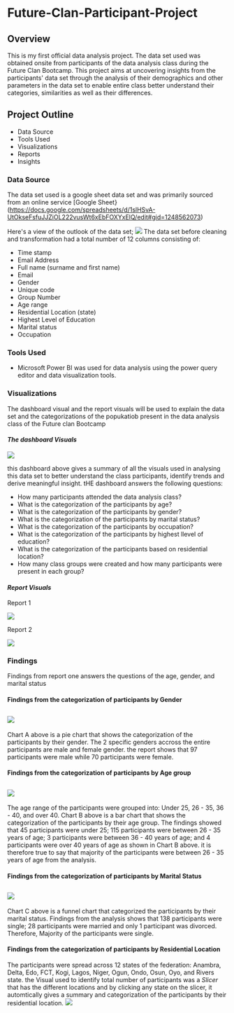# Future-Clan-Participant-Project
## Overview
This is my first official data analysis project. The data set used was obtained onsite from participants of the data analysis class during the Future Clan Bootcamp. This project aims at uncovering insights from the participants' data set through the analysis of their demographics and other parameters in the data set to enable entire class better understand their categories, similarities as well as their differences.

## Project Outline
- Data Source
- Tools Used
- Visualizations
- Reports
- Insights

### Data Source
 The data set used is a google sheet data set and was primarily sourced from an online service [Google Sheet} (https://docs.google.com/spreadsheets/d/1slHSvA-UtOkseFsfuJJZiOL222vusWt6xEbFOXYxElQ/edit#gid=1248562073)

Here's a view of the outlook of the data set;
![](data.png)
The data set before cleaning and transformation had a total number of 12 columns consisting of:
- Time stamp
- Email Address
- Full name (surname and first name)
- Email
- Gender
- Unique code
- Group Number
- Age range
- Residential Location (state)
- Highest Level of Education
- Marital status
- Occupation
 

### Tools Used
- Microsoft Power BI was used for data analysis using the power query editor and data visualization tools.

### Visualizations
The dashboard visual and the report visuals will be used to explain the data set and the categorizations of the popukatiob present in the data analysis class of the Future clan Bootcamp

#### *The dashboard Visuals*
![](Capture_1.png)

this dashboard above gives a summary of all the visuals used in analysing this data set to better understand the class participants, identify trends and derive meaningful insight. 
tHE dashboard answers the following questions:
- How many participants attended the data analysis class?
- What is the categorization of the participants by age?
- What is the categorization of the participants by gender?
- What is the categorization of the participants by marital status?
- What is the categorization of the participants by occupation?
- What is the categorization of the participants by highest llevel of education?
- What is the categorization of the participants based on residential location?
- How many class groups were created and how many participants were present in each group?

#### *Report Visuals*

Report 1

![](Capture_2.png)


Report 2

![](Capture_3.png)

### Findings
Findings from report one answers the questions of the age, gender, and marital status

#### Findings from the categorization of participants by Gender
![](Capture_4.png) 
---
Chart A above is a pie chart that shows the categorization of the participants by their gender. The 2 specific genders accross the entire participants are male and female gender. the report shows that 97 participants were male while 70 participants were female.  

#### Findings from the categorization of participants by Age group
![](Capture_5.png)
---
The age range of the participants were grouped into: Under 25, 26 - 35, 36 - 40, and over 40.
Chart B above is a bar chart that shows the categorization of the participants by their age group. The findings showed that 45 participants were under 25; 115 participants were between 26 - 35 years of age; 3 participants were between 36 - 40 years of age; and 4 participants were over 40 years of age as shown in Chart B above. it is therefore true to say that majority of the participants were between 26 - 35 years of age from the analysis.

#### Findings from the categorization of participants by Marital Status
![](Capture_6.png)
---
Chart C above is a funnel chart that categorized the participants by their marital status. Findings from the analysis shows that 138 participants were single; 28 participants were married and only 1 participant was divorced. Therefore, Majority of the participants were single. 

#### Findings from the categorization of participants by Residential Location
The participants were spread across 12 states of the federation: Anambra, Delta, Edo, FCT, Kogi, Lagos, Niger, Ogun, Ondo, Osun, Oyo, and Rivers state.
the Visual used to identify total number of participants was a *Slicer* that has the different locations and by clicking any state on the slicer, it automtically gives a summary and categorization of the participants by their residential location.
![](Anambra_1.png)


